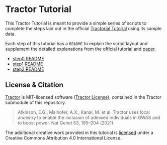 # Tractor Tutorial

This Tractor Tutorial is meant to provide a simple series of scripts to complete the steps laid out in the official [Tractorial Tutorial](https://github.com/Atkinson-Lab/Tractor-tutorial) using its sample data.

Each step of this tutorial has a `README` to explain the script layout and supplement the detailed explanations from the official tutorial and [paper](https://www.nature.com/articles/s41588-020-00766-y).

- [step0 README](step0_phaseLA/README.md)
- [step1 README](step1_extract_tracts/README.md)
- [step2 README](step2_run_tractor/README.md)

## License & Citation

[Tractor]((https://github.com/Atkinson-Lab/Tractor/tree/master)) is MIT-licensed software ([Tractor License](https://github.com/Atkinson-Lab/Tractor/blob/master/LICENSE)), contained in the Tractor submodule of this repository.

> Atkinson, E.G., Maihofer, A.X., Kanai, M. et al. Tractor uses local ancestry to enable the inclusion of admixed individuals in GWAS and to boost power. Nat Genet 53, 195–204 (2021).

The additional creative work provided in this tutorial is [licensed](LICENSE) under a Creative Commons Attribution 4.0 International License.
